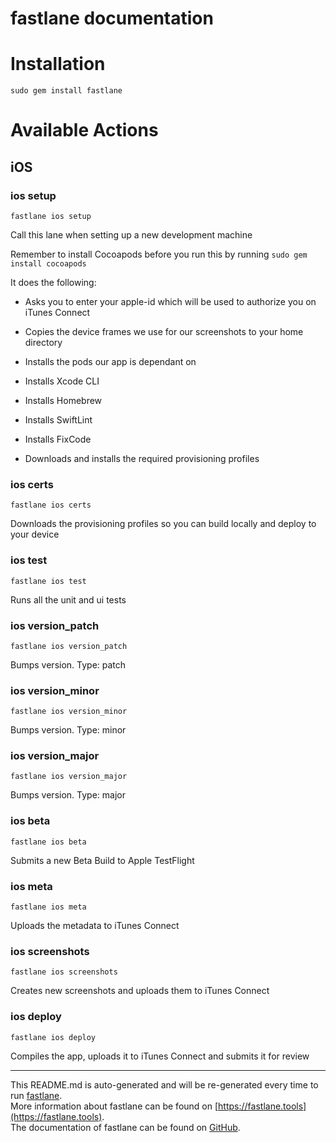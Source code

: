 fastlane documentation
================
# Installation
```
sudo gem install fastlane
```
# Available Actions
## iOS
### ios setup
```
fastlane ios setup
```
Call this lane when setting up a new development machine

Remember to install Cocoapods before you run this by running `sudo gem install cocoapods`

It does the following:

- Asks you to enter your apple-id which will be used to authorize you on iTunes Connect

- Copies the device frames we use for our screenshots to your home directory

- Installs the pods our app is dependant on

- Installs Xcode CLI

- Installs Homebrew

- Installs SwiftLint

- Installs FixCode

- Downloads and installs the required provisioning profiles
### ios certs
```
fastlane ios certs
```
Downloads the provisioning profiles so you can build locally and deploy to your device
### ios test
```
fastlane ios test
```
Runs all the unit and ui tests
### ios version_patch
```
fastlane ios version_patch
```
Bumps version. Type: patch
### ios version_minor
```
fastlane ios version_minor
```
Bumps version. Type: minor
### ios version_major
```
fastlane ios version_major
```
Bumps version. Type: major
### ios beta
```
fastlane ios beta
```
Submits a new Beta Build to Apple TestFlight
### ios meta
```
fastlane ios meta
```
Uploads the metadata to iTunes Connect
### ios screenshots
```
fastlane ios screenshots
```
Creates new screenshots and uploads them to iTunes Connect
### ios deploy
```
fastlane ios deploy
```
Compiles the app, uploads it to iTunes Connect and submits it for review

----

This README.md is auto-generated and will be re-generated every time to run [fastlane](https://fastlane.tools).  
More information about fastlane can be found on [https://fastlane.tools](https://fastlane.tools).  
The documentation of fastlane can be found on [GitHub](https://github.com/fastlane/fastlane).